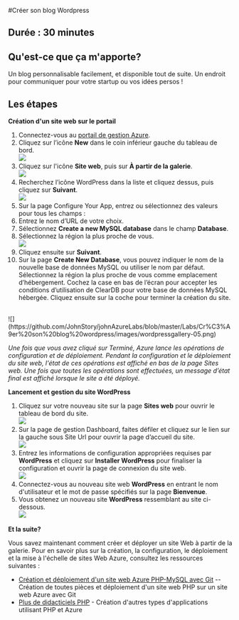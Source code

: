 #Créer son blog Wordpress

## Durée : 30 minutes ##

## Qu'est-ce que ça m'apporte? ##

Un blog personnalisable facilement, et disponible tout de suite. Un endroit pour communiquer pour votre startup ou vos idées persos ! 

## Les étapes ##

**Création d'un site web sur le portail**

1. Connectez-vous au [portail de gestion Azure](http://manage.windowsazure.com).
2. Cliquez sur l’icône **New** dans le coin inférieur gauche du tableau de bord.<br />
![](https://github.com/JohnStory/johnAzureLabs/blob/master/Labs/Cr%C3%A9er%20son%20blog%20wordpress/images/wordpressgallery-01.png)
3. Cliquez sur l'icône **Site web**, puis sur **À partir de la galerie**.<br />
![](https://github.com/JohnStory/johnAzureLabs/blob/master/Labs/Cr%C3%A9er%20son%20blog%20wordpress/images/wordpressgallery-02.png)
4. Recherchez l’icône WordPress dans la liste et cliquez dessus, puis cliquez sur **Suivant**.<br />
![](https://github.com/JohnStory/johnAzureLabs/blob/master/Labs/Cr%C3%A9er%20son%20blog%20wordpress/images/wordpressgallery-03.png)
5. Sur la page Configure Your App, entrez ou sélectionnez des valeurs pour tous les champs :
6. Entrez le nom d’URL de votre choix.
7. Sélectionnez **Create a new MySQL database** dans le champ **Database**.
8. Sélectionnez la région la plus proche de vous.<br />
![](https://github.com/JohnStory/johnAzureLabs/blob/master/Labs/Cr%C3%A9er%20son%20blog%20wordpress/images/wordpressgallery-04.png)
9. Cliquez ensuite sur **Suivant**.
10. Sur la page **Create New Database**, vous pouvez indiquer le nom de la nouvelle base de données MySQL ou utiliser le nom par défaut. Sélectionnez la région la plus proche de vous comme emplacement d’hébergement. Cochez la case en bas de l’écran pour accepter les conditions d’utilisation de ClearDB pour votre base de données MySQL hébergée. Cliquez ensuite sur la coche pour terminer la création du site.
<br />
![](https://github.com/JohnStory/johnAzureLabs/blob/master/Labs/Cr%C3%A9er%20son%20blog%20wordpress/images/wordpressgallery-05.png)

*Une fois que vous avez cliqué sur Terminé, Azure lance les opérations de configuration et de déploiement. Pendant la configuration et le déploiement du site web, l'état de ces opérations est affiché en bas de la page Sites web. Une fois que toutes les opérations sont effectuées, un message d’état final est affiché lorsque le site a été déployé.*

**Lancement et gestion du site WordPress**

1. Cliquez sur votre nouveau site sur la page **Sites web** pour ouvrir le tableau de bord du site.<br />
![](https://github.com/JohnStory/johnAzureLabs/blob/master/Labs/Cr%C3%A9er%20son%20blog%20wordpress/images/wordpressgallery-06.png)
2. Sur la page de gestion Dashboard, faites défiler et cliquez sur le lien sur la gauche sous Site Url pour ouvrir la page d’accueil du site.<br />
![](https://github.com/JohnStory/johnAzureLabs/blob/master/Labs/Cr%C3%A9er%20son%20blog%20wordpress/images/wordpressgallery-07.png)
3. Entrez les informations de configuration appropriées requises par **WordPress** et cliquez sur **Installer WordPress** pour finaliser la configuration et ouvrir la page de connexion du site web.<br />
![](https://github.com/JohnStory/johnAzureLabs/blob/master/Labs/Cr%C3%A9er%20son%20blog%20wordpress/images/wordpressgallery-08.png)
4. Connectez-vous au nouveau site web **WordPress** en entrant le nom d'utilisateur et le mot de passe spécifiés sur la page **Bienvenue**.
5. Vous obtenez un nouveau site **WordPress** ressemblant au site ci-dessous.<br />
![](https://github.com/JohnStory/johnAzureLabs/blob/master/Labs/Cr%C3%A9er%20son%20blog%20wordpress/images/wordpressgallery-09.png)

**Et la suite?**

Vous savez maintenant comment créer et déployer un site Web à partir de la galerie. Pour en savoir plus sur la création, la configuration, le déploiement et la mise à l'échelle de sites Web Azure, consultez les ressources suivantes :

- [Création et déploiement d'un site web Azure PHP-MySQL avec Git](http://azure.microsoft.com/fr-fr/develop/php/tutorials/website-w-mysql-and-git/) -- Création de toutes pièces et déploiement d'un site web PHP sur un site web Azure avec Git
- [Plus de didacticiels PHP](http://azure.microsoft.com/fr-fr/develop/php/tutorials/) - Création d'autres types d'applications utilisant PHP et Azure
